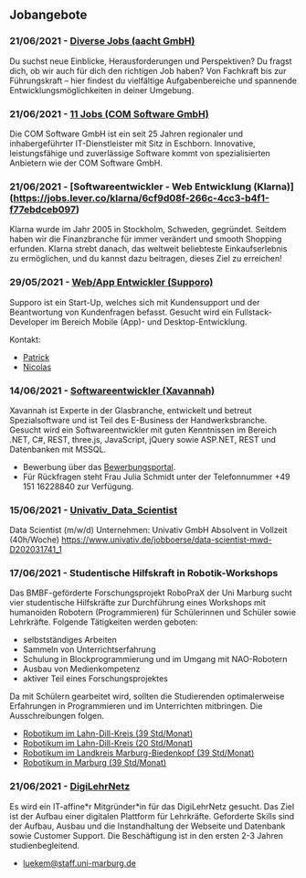 ## Jobangebote

### 21/06/2021 - [Diverse Jobs (aacht GmbH)](https://www.aacht.de/stellen)
Du suchst neue Einblicke, Herausforderungen und Perspektiven? Du fragst dich, ob wir auch für dich den richtigen Job haben? 
Von Fachkraft bis zur Führungskraft – hier findest du vielfältige Aufgabenbereiche und spannende Entwicklungsmöglichkeiten in deiner Umgebung.

### 21/06/2021 - [11 Jobs (COM Software GmbH)](https://www.kununu.com/de/com-software/jobs)
Die COM Software GmbH ist ein seit 25 Jahren regionaler und inhabergeführter IT-Dienstleister mit Sitz in Eschborn. 
Innovative, leistungsfähige und zuverlässige Software kommt von spezialisierten Anbietern wie der COM Software GmbH. 

### 21/06/2021 - [Softwareentwickler - Web Entwicklung (Klarna)] (https://jobs.lever.co/klarna/6cf9d08f-266c-4cc3-b4f1-f77ebdceb097)
Klarna wurde im Jahr 2005 in Stockholm, Schweden, gegründet. Seitdem haben wir die Finanzbranche für immer verändert und smooth Shopping erfunden.
Klarna strebt danach, das weltweit beliebteste Einkaufserlebnis zu ermöglichen, und du kannst dazu beitragen, dieses Ziel zu erreichen! 

### 29/05/2021 - [Web/App Entwickler (Supporo)](./supporo_fullstack.pdf)
Supporo ist ein Start-Up, welches sich mit Kundensupport und der Beantwortung
von Kundenfragen befasst. Gesucht wird ein Fullstack-Developer im Bereich
Mobile (App)- und Desktop-Entwicklung.

Kontakt:

- [Patrick](https://linkedin.com/in/patrick-unrath)
- [Nicolas](https://linkedin.com/in/nicolas-rousselange)

### 14/06/2021 - [Softwareentwickler (Xavannah)](./xavannah_softwareentwickler.pdf)
Xavannah ist Experte in der Glasbranche, entwickelt und betreut Spezialsoftware
und ist Teil des E-Business der Handwerksbranche. Gesucht wird ein Softwareentwickler
mit guten Kenntnissen im Bereich .NET, C#, REST, three.js, JavaScript, jQuery sowie
ASP.NET, REST und Datenbanken mit MSSQL.

- Bewerbung über das [Bewerbungsportal](https://jobs.a-w.com/de/jobposting/d182958110cf6f9ae7b7325f4f8e19bf63028a740/apply).
- Für Rückfragen steht Frau Julia Schmidt unter der Telefonnummer +49 151 16228840 zur Verfügung.

### 15/06/2021 - [Univativ_Data_Scientist](./Univativ_Data_Scientist.md)
Data Scientist (m/w/d)
Unternehmen: Univativ GmbH
Absolvent in Vollzeit (40h/Woche)
https://www.univativ.de/jobboerse/data-scientist-mwd-D202031741_1

### 17/06/2021 - Studentische Hilfskraft in Robotik-Workshops
Das BMBF-geförderte Forschungsprojekt RoboPraX der Uni Marburg sucht vier studentische
Hilfskräfte zur Durchführung eines Workshops mit humanoiden Robotern (Programmieren)
für Schülerinnen und Schüler sowie Lehrkräfte. Folgende Tätigkeiten werden geboten:

- selbstständiges Arbeiten
- Sammeln von Unterrichtserfahrung
- Schulung in Blockprogrammierung und im Umgang mit NAO-Robotern
- Ausbau von Medienkompetenz
- aktiver Teil eines Forschungsprojektes

Da mit Schülern gearbeitet wird, sollten die Studierenden optimalerweise Erfahrungen
in Programmieren und im Unterrichten mitbringen. Die Ausschreibungen folgen.

- [Robotikum im Lahn-Dill-Kreis (39 Std/Monat)](./robotikum_ldk_39h.pdf)
- [Robotikum im Lahn-Dill-Kreis (20 Std/Monat)](./robotikum_ldk_20h.pdf)
- [Robotikum im Landkreis Marburg-Biedenkopf (39 Std/Monat)](./robotikum_mb_39h.pdf)
- [Robotikum in Marburg (39 Std/Monat)](./robotikum_m_39h.pdf)

### 21/06/2021 - [DigiLehrNetz](./digi_lehr_netzwerk.pdf)
Es wird ein IT-affine\*r Mitgründer\*in für das DigiLehrNetz gesucht. Das Ziel ist
der Aufbau einer digitalen Plattform für Lehrkräfte. Geforderte Skills sind der
Aufbau, Ausbau und die Instandhaltung der Webseite und Datenbank sowie Customer
Support. Die Beschäftigung ist in den ersten 2-3 Jahren studienbegleitend.

- [luekem@staff.uni-marburg.de](mailto:luekem@staff.uni-marburg.de)

